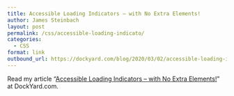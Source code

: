```yaml
---
title: Accessible Loading Indicators – with No Extra Elements!
author: James Steinbach
layout: post
permalink: /css/accessible-loading-indicato/
categories:
  - CSS
format: link
outbound_url: https://dockyard.com/blog/2020/03/02/accessible-loading-indicatorswith-no-extra-elements
---
```

Read my article &#8220;<a href="https://dockyard.com/blog/2020/03/02/accessible-loading-indicatorswith-no-extra-elements" title="Accessible Loading Indicators – with No Extra Elements!" target="_blank">Accessible Loading Indicators – with No Extra Elements!</a>&#8221; at DockYard.com.
